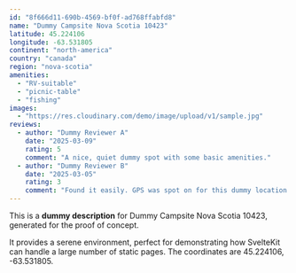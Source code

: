 ```yaml
---
id: "8f666d11-690b-4569-bf0f-ad768ffabfd8"
name: "Dummy Campsite Nova Scotia 10423"
latitude: 45.224106
longitude: -63.531805
continent: "north-america"
country: "canada"
region: "nova-scotia"
amenities:
  - "RV-suitable"
  - "picnic-table"
  - "fishing"
images:
  - "https://res.cloudinary.com/demo/image/upload/v1/sample.jpg"
reviews:
  - author: "Dummy Reviewer A"
    date: "2025-03-09"
    rating: 5
    comment: "A nice, quiet dummy spot with some basic amenities."
  - author: "Dummy Reviewer B"
    date: "2025-03-05"
    rating: 3
    comment: "Found it easily. GPS was spot on for this dummy location."
---
```


This is a **dummy description** for Dummy Campsite Nova Scotia 10423, generated for the proof of concept.

It provides a serene environment, perfect for demonstrating how SvelteKit can handle a large number of static pages. The coordinates are 45.224106, -63.531805.

